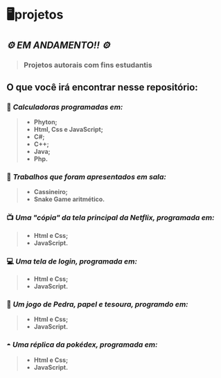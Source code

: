 
# 🖥projetos
## **_⚙️ EM ANDAMENTO!! ⚙️_**
> ### **Projetos autorais com fins estudantis**

## O que você irá encontrar nesse repositório:

### 🧮 _Calculadoras programadas em:_

> - **Phyton;**
>- **Html, Css e JavaScript;**
>- **C#;**
>- **C++;**
>- **Java;**
>- **Php.**

### 🏫 _Trabalhos que foram apresentados em sala:_

> - **Cassineiro;**
>- **Snake Game aritmético.**

### 📺 _Uma "cópia" da tela principal da Netflix, programada em:_

> - **Html e Css;**
>- **JavaScript.**

### 💻 _Uma tela de login, programada em:_

> - **Html e Css;**
>- **JavaScript.**

### 👾 _Um jogo de Pedra, papel e tesoura, programdo em:_

> - **Html e Css;**
>- **JavaScript.**

### ◓ _Uma réplica da pokédex, programada em:_

> - **Html e Css;**
>- **JavaScript.**

